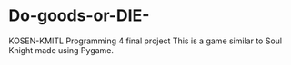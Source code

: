 # Do-goods-or-DIE-
KOSEN-KMITL Programming 4 final project
This is a game similar to Soul Knight made using Pygame.
